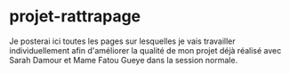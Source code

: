 # projet-rattrapage
Je posterai ici toutes les pages sur lesquelles je vais travailler individuellement afin d'améliorer la qualité de mon projet déjà réalisé avec Sarah Damour et Mame Fatou Gueye dans la session normale.
